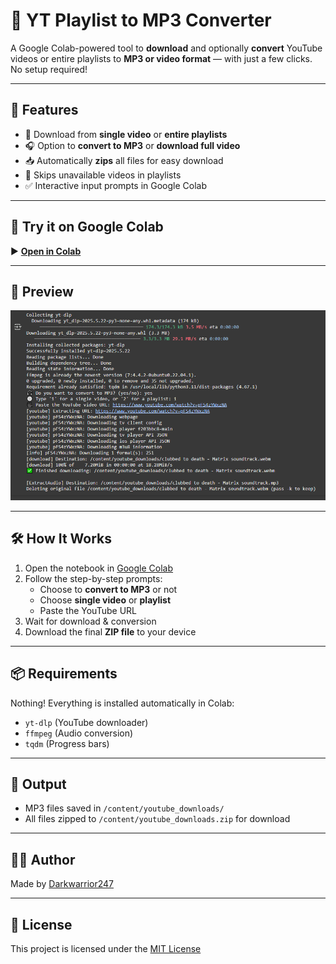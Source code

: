 # 🎵 YT Playlist to MP3 Converter

A Google Colab-powered tool to **download** and optionally **convert** YouTube videos or entire playlists to **MP3 or video format** — with just a few clicks. No setup required!

---

## 🚀 Features

- 🔗 Download from **single video** or **entire playlists**
- 🎧 Option to **convert to MP3** or **download full video**
- 📥 Automatically **zips** all files for easy download
- 🔄 Skips unavailable videos in playlists
- ✅ Interactive input prompts in Google Colab

---

## 🧪 Try it on Google Colab

▶️ [**Open in Colab**](https://colab.research.google.com/github/Darkwarrior247/YT-Media-Downloader-Pro/blob/main/YT-Media-Downloader-Pro.ipynb)

---

## 📸 Preview

![screenshot](https://github.com/Darkwarrior247/YT-Media-Downloader-Pro/blob/main/assets/demo.png)

---

## 🛠️ How It Works

1. Open the notebook in [Google Colab](https://colab.research.google.com/)
2. Follow the step-by-step prompts:
   - Choose to **convert to MP3** or not
   - Choose **single video** or **playlist**
   - Paste the YouTube URL
3. Wait for download & conversion
4. Download the final **ZIP file** to your device

---

## 📦 Requirements

Nothing! Everything is installed automatically in Colab:
- `yt-dlp` (YouTube downloader)
- `ffmpeg` (Audio conversion)
- `tqdm` (Progress bars)

---

## 📁 Output

- MP3 files saved in `/content/youtube_downloads/`
- All files zipped to `/content/youtube_downloads.zip` for download

---

## 🧑‍💻 Author

Made by [Darkwarrior247](https://github.com/Darkwarrior247)

---

## 📝 License

This project is licensed under the [MIT License](LICENSE)
